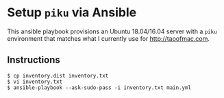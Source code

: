 # Setup `piku` via Ansible

This ansible playbook provisions an Ubuntu 18.04/16.04 server with a `piku` environment that matches what I currently use for  http://taoofmac.com.

## Instructions

```
$ cp inventory.dist inventory.txt
$ vi inventory.txt
$ ansible-playbook --ask-sudo-pass -i inventory.txt main.yml
```
